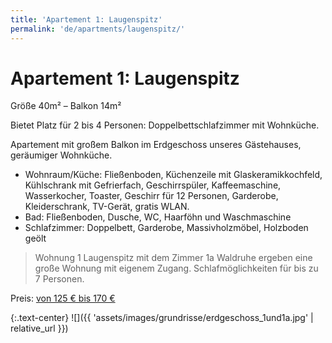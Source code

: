 ```yaml
---
title: 'Apartement 1: Laugenspitz'
permalink: 'de/apartments/laugenspitz/'
---
```


# Apartement 1: Laugenspitz

Größe 40m² – Balkon 14m²

Bietet Platz für 2 bis 4 Personen: Doppelbettschlafzimmer mit Wohnküche.

Apartement mit großem Balkon im Erdgeschoss unseres Gästehauses, geräumiger Wohnküche. 

* Wohnraum/Küche: Fließenboden, Küchenzeile mit Glaskeramikkochfeld, Kühlschrank mit Gefrierfach, Geschirrspüler, Kaffeemaschine, Wasserkocher, Toaster, Geschirr für 12 Personen, Garderobe, Kleiderschrank, TV-Gerät, gratis WLAN.
* Bad: Fließenboden, Dusche, WC, Haarföhn und Waschmaschine
* Schlafzimmer: Doppelbett, Garderobe, Massivholzmöbel, Holzboden geölt

> Wohnung 1 Laugenspitz mit dem Zimmer 1a Waldruhe ergeben eine große Wohnung mit eigenem Zugang. Schlafmöglichkeiten für bis zu 7 Personen.

Preis: [von 125 € bis 170 €](/de/prices)

{:.text-center}
![]({{ 'assets/images/grundrisse/erdgeschoss_1und1a.jpg' | relative_url }})
